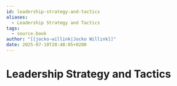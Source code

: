 ```yaml
---
id: leadership-strategy-and-tactics
aliases:
  - Leadership Strategy and Tactics
tags:
  - source.book
author: "[[jocko-willink|Jocko Willink]]"
date: 2025-07-10T20:48:05+0200
---
```


# Leadership Strategy and Tactics

